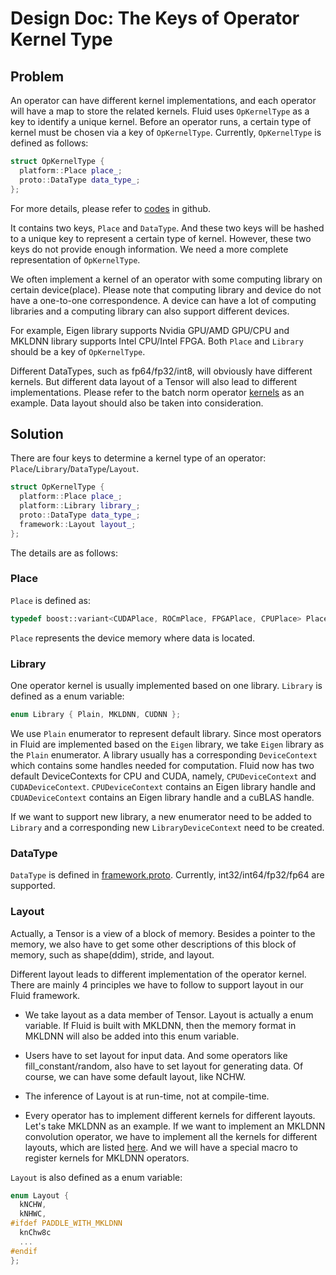 # Design Doc: The Keys of Operator Kernel Type
## Problem
An operator can have different kernel implementations, and each operator will have a map to store the related kernels. Fluid uses `OpKernelType` as a key to identify a unique kernel. Before an operator runs, a certain type of kernel must be chosen via a key of `OpKernelType`. Currently, `OpKernelType` is defined as follows:

```cpp
struct OpKernelType {
  platform::Place place_;
  proto::DataType data_type_;
};
```
For more details, please refer to [codes](https://github.com/PaddlePaddle/Paddle/blob/develop/paddle/fluid/framework/operator.h#L348-L374) in github.

It contains two keys, `Place` and `DataType`. And these two keys will be hashed to a unique key to represent a certain type of kernel. However, these two keys do not provide enough information. We need a more complete representation of `OpKernelType`.

We often implement a kernel of an operator with some computing library on certain device(place). Please note that computing library and device do not have a one-to-one correspondence. A device can have a lot of computing libraries and a computing library can also support different devices.

For example, Eigen library supports Nvidia GPU/AMD GPU/CPU and MKLDNN library supports Intel CPU/Intel FPGA. Both `Place` and `Library` should be a key of `OpKernelType`.

Different DataTypes, such as fp64/fp32/int8, will obviously have different kernels. But different data layout of a Tensor will also lead to different implementations. Please refer to the batch norm operator [kernels](https://github.com/PaddlePaddle/Paddle/blob/a948fac4d0ad7e0412d373b8aabeb711c2899563/paddle/operators/batch_norm_op.cc#L180-L209) as an example. Data layout should also be taken into consideration.

## Solution

There are four keys to determine a kernel type of an operator: `Place`/`Library`/`DataType`/`Layout`.

```cpp
struct OpKernelType {
  platform::Place place_;
  platform::Library library_;
  proto::DataType data_type_;
  framework::Layout layout_;
};
```

The details are as follows:

### Place

`Place` is defined as:

```cpp
typedef boost::variant<CUDAPlace, ROCmPlace, FPGAPlace, CPUPlace> Place;
```

`Place` represents the device memory where data is located.


### Library

One operator kernel is usually implemented based on one library. `Library` is defined as a enum variable:

```cpp
enum Library { Plain, MKLDNN, CUDNN };
```

We use `Plain` enumerator to represent default library. Since most operators in Fluid are implemented based on the `Eigen` library, we take `Eigen` library as the `Plain` enumerator.
A library usually has a corresponding `DeviceContext` which contains some handles needed for computation. Fluid now has two default DeviceContexts for CPU and CUDA, namely, `CPUDeviceContext` and `CUDADeviceContext`. `CPUDeviceContext` contains an Eigen library handle and `CDUADeviceContext` contains an Eigen library handle and a cuBLAS handle.

If we want to support new library, a new enumerator need to be added to `Library` and a corresponding new `LibraryDeviceContext` need to be created.


### DataType


`DataType` is defined in [framework.proto](https://github.com/PaddlePaddle/Paddle/blob/develop/paddle/framework/framework.proto). Currently, int32/int64/fp32/fp64 are supported.

### Layout

Actually, a Tensor is a view of a block of memory. Besides a pointer to the memory, we also have to get some other descriptions of this block of memory, such as shape(ddim), stride, and layout.

Different layout leads to different implementation of the operator kernel. There are mainly 4 principles we have to follow to support layout in our Fluid framework.

- We take layout as a data member of Tensor. Layout is actually a enum variable. If Fluid is built with MKLDNN, then the memory format in MKLDNN will also be added into this enum variable.

- Users have to set layout for input data. And some operators like fill_constant/random, also have to set layout for generating data. Of course, we can have some default layout, like NCHW.

- The inference of Layout is at run-time, not at compile-time.

- Every operator has to implement different kernels for different layouts. Let's take MKLDNN as an example. If we want to implement an MKLDNN convolution operator, we have to implement all the kernels for different layouts, which are listed [here](http://intel.github.io/mkl-dnn/structmkldnn_1_1memory.html). And we will have a special macro to  register kernels for MKLDNN operators.

`Layout` is also defined as a enum variable:

```cpp
enum Layout {
  kNCHW,
  kNHWC,
#ifdef PADDLE_WITH_MKLDNN
  knChw8c
  ...
#endif
};
```
